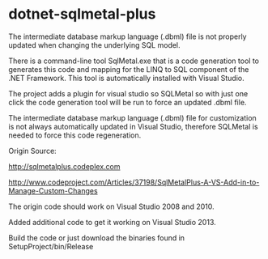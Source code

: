 dotnet-sqlmetal-plus
====================

The intermediate database markup language (.dbml) file is not properly updated when changing the underlying SQL model.

There is a command-line tool SqlMetal.exe that is a code generation tool to generates this code and mapping for the LINQ to SQL component of the .NET Framework. This tool is automatically installed with Visual Studio.

The project adds a plugin for visual studio so SQLMetal so with just one click the code generation tool will be run to force an updated .dbml file.

The intermediate database markup language (.dbml) file for customization is not always automatically updated in Visual Studio, therefore SQLMetal is needed to force this code regeneration. 

Origin Source:

http://sqlmetalplus.codeplex.com

http://www.codeproject.com/Articles/37198/SqlMetalPlus-A-VS-Add-in-to-Manage-Custom-Changes

The origin code should work on Visual Studio 2008 and 2010.

Added additional code to get it working on Visual Studio 2013.


Build the code or just download the binaries found in SetupProject/bin/Release
